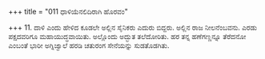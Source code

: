 +++
title = "011 ಧಾಳಿಯೆನಲಿದಿರಾಗಿ ಹೊರವಂ"

+++
11. ದಾಳಿ ಎಂದು ಹೇಳಿದ ಕೂಡಲೇ ಅಲ್ಲಿನ  ಸೈನಿಕರು  ಎದುರು ಬಿದ್ದರು. ಅಲ್ಲಿನ ರಾಜ ನೀಲನೆಂಬವನು. ಎರಡು ಪಕ್ಷದವರಿಗೂ ಮಹಾಯುದ್ಧವಾಯಿತು. ಅಲ್ಲೊಂದು ಅದ್ಭುತ ತಲೆದೋರಿತು. ಹರ ತನ್ನ ಹಣೆಗಣ್ಣನ್ನೂ ತೆರೆದನೋ ಎಂಬಂತೆ ಭಾರೀ ಅಗ್ನಿಜ್ವಾಲೆ ಹರಡಿ ಚತುರಂಗ ಸೇನೆಯನ್ನು ಸುಡತೊಡಗಿತು.